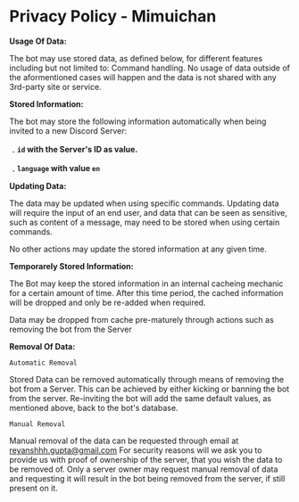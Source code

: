 # Privacy Policy - Mimuichan
**Usage Of Data:**

The bot may use stored data, as defined below, for different features including but not limited to: Command handling.
No usage of data outside of the aformentioned cases will happen and the data is not shared with any 3rd-party site or service.

**Stored Information:**

The bot may store the following information automatically when being invited to a new Discord Server:

**﹒``id`` with the Server's ID as value.**

**﹒``language`` with value ``en``**

**Updating Data:**

The data may be updated when using specific commands.
Updating data will require the input of an end user, and data that can be seen as sensitive, such as content of a message, may need to be stored when using certain commands.

No other actions may update the stored information at any given time.

**Temporarely Stored Information:**

The Bot may keep the stored information in an internal cacheing mechanic for a certain amount of time.
After this time period, the cached information will be dropped and only be re-added when required.

Data may be dropped from cache pre-maturely through actions such as removing the bot from the Server

**Removal Of Data:**

``Automatic Removal``

Stored Data can be removed automatically through means of removing the bot from a Server. This can be achieved by either kicking or banning the bot from the server. Re-inviting the bot will add the same default values, as mentioned above, back to the bot's database.

``Manual Removal``

Manual removal of the data can be requested through email at reyanshhh.gupta@gmail.com
For security reasons will we ask you to provide us with proof of ownership of the server, that you wish the data to be removed of. Only a server owner may request manual removal of data and requesting it will result in the bot being removed from the server, if still present on it.
